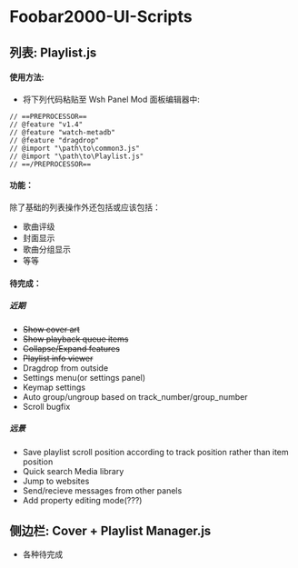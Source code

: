 # Foobar2000-UI-Scripts

## 列表: Playlist.js

#### 使用方法:
* 将下列代码粘贴至 Wsh Panel Mod 面板编辑器中:
```
// ==PREPROCESSOR==
// @feature "v1.4"
// @feature "watch-metadb"
// @feature "dragdrop"
// @import "\path\to\common3.js"
// @import "\path\to\Playlist.js"
// ==/PREPROCESSOR==
```
#### 功能：
除了基础的列表操作外还包括或应该包括：
* 歌曲评级
* 封面显示
* 歌曲分组显示
* 等等

#### 待完成：
##### 近期
* ~~Show cover art~~
* ~~Show playback queue items~~
* ~~Collapse/Expand features~~
* ~~Playlist info viewer~~
* Dragdrop from outside
* Settings menu(or settings panel)
* Keymap settings
* Auto group/ungroup based on track\_number/group\_number
* Scroll bugfix

##### 远景
* Save playlist scroll position according to track position rather than item position
* Quick search Media library
* Jump to websites
* Send/recieve messages from other panels
* Add property editing mode(???)

## 侧边栏: Cover + Playlist Manager.js
* 各种待完成

